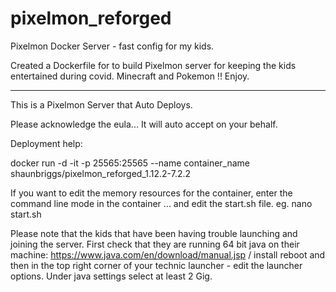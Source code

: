 # pixelmon_reforged
Pixelmon Docker Server - fast config for my kids. 

Created a Dockerfile for to build Pixelmon server for keeping the kids entertained during covid.
Minecraft and Pokemon !!
Enjoy.

**********************************************************************

This is a Pixelmon Server that Auto Deploys.

Please acknowledge the eula... It will auto accept on your behalf.

Deployment help:

docker run -d -it -p 25565:25565
--name container_name shaunbriggs/pixelmon_reforged_1.12.2-7.2.2

If you want to edit the memory resources for the container, enter the command line mode in the container ... and edit the start.sh file. eg. nano start.sh

Please note that the kids that have been having trouble launching and joining the server. First check that they are running 64 bit java on their machine: https://www.java.com/en/download/manual.jsp / install reboot and then in the top right corner of your technic launcher - edit the launcher options. Under java settings select at least 2 Gig.
